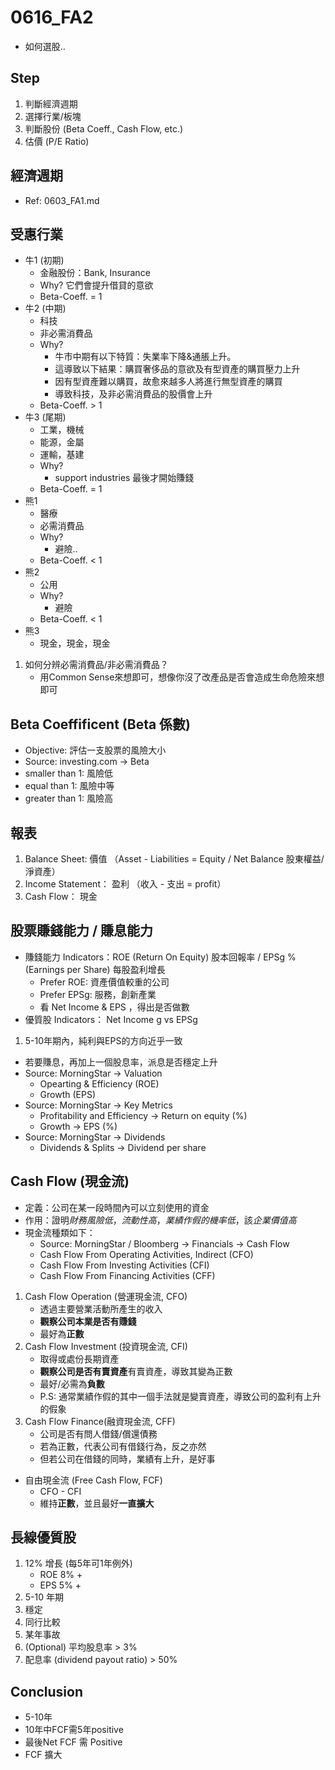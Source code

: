 # 0616_FA2
* 如何選股..

## Step
1. 判斷經濟週期
2. 選擇行業/板塊
3. 判斷股份 (Beta Coeff., Cash Flow, etc.)
4. 估價 (P/E Ratio)

## 經濟週期 
* Ref: 0603_FA1.md

## 受惠行業
* 牛1 (初期)
	* 金融股份：Bank, Insurance
	* Why? 它們會提升借貸的意欲
	* Beta-Coeff. = 1
* 牛2 (中期)
	* 科技
	* 非必需消費品
	* Why? 
		* 牛市中期有以下特質：失業率下降&通脹上升。
		* 這導致以下結果：購買奢侈品的意欲及有型資產的購買壓力上升
		* 因有型資產難以購買，故愈來越多人將進行無型資產的購買
		* 導致科技，及非必需消費品的股價會上升
	* Beta-Coeff. > 1
* 牛3 (尾期)
	* 工業，機械
	* 能源，金屬
	* 運輸，基建
	* Why? 
		* support industries 最後才開始賺錢
	* Beta-Coeff. = 1
* 熊1 
	* 醫療
	* 必需消費品
	* Why?
		* 避險..
	* Beta-Coeff. < 1
* 熊2
	* 公用
	* Why?
		* 避險
	* Beta-Coeff. < 1
* 熊3
	* 現金，現金，現金
1. 如何分辨必需消費品/非必需消費品？
	* 用Common Sense來想即可，想像你沒了改產品是否會造成生命危險來想即可


## Beta Coeffificent (Beta 係數)
* Objective: 評估一支股票的風險大小
* Source: investing.com -> Beta
* smaller than 1: 風險低
* equal than 1: 風險中等
* greater than 1: 風險高

## 報表
1. Balance Sheet: 價值 （Asset - Liabilities = Equity / Net Balance 股東權益/淨資產）
2. Income Statement： 盈利 （收入 - 支出 = profit）
3. Cash Flow： 現金 

## 股票賺錢能力 / 賺息能力
* 賺錢能力 Indicators：ROE (Return On Equity) 股本回報率 / EPSg % (Earnings per Share) 每股盈利增長
	* Prefer ROE: 資產價值較重的公司
	* Prefer EPSg: 服務，創新產業 
	* 看 Net Income & EPS ，得出是否做數
* 優質股 Indicators： Net Income g vs EPSg
1. 5-10年期內，純利與EPS的方向近乎一致
* 若要賺息，再加上一個股息率，派息是否穩定上升
* Source: MorningStar -> Valuation 
	* Opearting & Efficiency (ROE)
	* Growth (EPS)
* Source: MorningStar -> Key Metrics
  * Profitability and Efficiency -> Return on equity (%)
  * Growth -> EPS (%)
* Source: MorningStar -> Dividends
  * Dividends & Splits -> Dividend per share

## Cash Flow (現金流)
* 定義：公司在某一段時間內可以立刻使用的資金
* 作用：證明*財務風險低*，*流動性高*，*業績作假的機率低*，該*企業價值高*
* 現金流種類如下：
	* Source: MorningStar / Bloomberg -> Financials -> Cash Flow
	* Cash Flow From Operating Activities, Indirect (CFO)
	* Cash Flow From Investing Activities (CFI)
	* Cash Flow From Financing Activities (CFF)
1. Cash Flow Operation (營運現金流, CFO)
	* 透過主要營業活動所產生的收入
	* **觀察公司本業是否有賺錢**
	* 最好為**正數**
2. Cash Flow Investment (投資現金流, CFI)
	* 取得或處份長期資產
	* **觀察公司是否有賣資產**有賣資產，導致其變為正數
	* 最好/必需為**負數**
	* P.S: 通常業績作假的其中一個手法就是變賣資產，導致公司的盈利有上升的假象
3. Cash Flow Finance(融資現金流, CFF)
	* 公司是否有問人借錢/償還債務
	* 若為正數，代表公司有借錢行為，反之亦然
	* 但若公司在借錢的同時，業績有上升，是好事
* 自由現金流 (Free Cash Flow, FCF)
	* CFO - CFI 
	* 維持**正數**，並且最好**一直擴大**

## 長線優質股
1. 12% 增長 (每5年可1年例外)
   * ROE 8% +
   * EPS 5% +
2. 5-10 年期
3. 穩定
4. 同行比較
5. 某年事故
6. (Optional) 平均股息率 > 3%
7. 配息率 (dividend payout ratio) > 50%

## Conclusion
* 5-10年
* 10年中FCF需5年positive
* 最後Net FCF 需 Positive
* FCF 擴大
